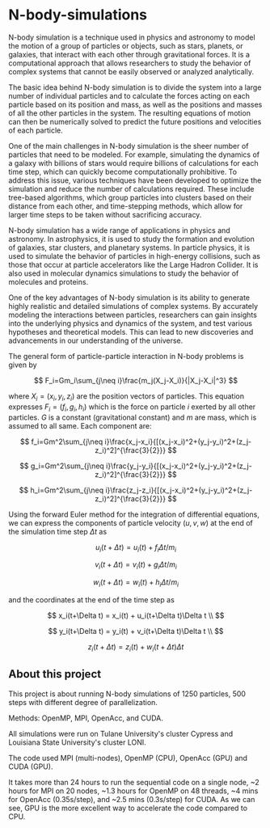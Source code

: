 # N-body-simulations

N-body simulation is a technique used in physics and astronomy to model the motion of a group of particles or objects, such as stars, planets, or galaxies, that interact with each other through gravitational forces. It is a computational approach that allows researchers to study the behavior of complex systems that cannot be easily observed or analyzed analytically.

The basic idea behind N-body simulation is to divide the system into a large number of individual particles and to calculate the forces acting on each particle based on its position and mass, as well as the positions and masses of all the other particles in the system. The resulting equations of motion can then be numerically solved to predict the future positions and velocities of each particle.

One of the main challenges in N-body simulation is the sheer number of particles that need to be modeled. For example, simulating the dynamics of a galaxy with billions of stars would require billions of calculations for each time step, which can quickly become computationally prohibitive. To address this issue, various techniques have been developed to optimize the simulation and reduce the number of calculations required. These include tree-based algorithms, which group particles into clusters based on their distance from each other, and time-stepping methods, which allow for larger time steps to be taken without sacrificing accuracy.

N-body simulation has a wide range of applications in physics and astronomy. In astrophysics, it is used to study the formation and evolution of galaxies, star clusters, and planetary systems. In particle physics, it is used to simulate the behavior of particles in high-energy collisions, such as those that occur at particle accelerators like the Large Hadron Collider. It is also used in molecular dynamics simulations to study the behavior of molecules and proteins.

One of the key advantages of N-body simulation is its ability to generate highly realistic and detailed simulations of complex systems. By accurately modeling the interactions between particles, researchers can gain insights into the underlying physics and dynamics of the system, and test various hypotheses and theoretical models. This can lead to new discoveries and advancements in our understanding of the universe.

The general form of particle-particle interaction in N-body problems is given by

$$
F_i=Gm_i\sum_{j\neq i}\frac{m_j(X_j-X_i)}{|X_j-X_i|^3}
$$

where $X_i=(x_i,y_i,z_i)$ are the position vectors of particles. This equation expresses $F_i=(f_i,g_i,h_i)$ which is the force on particle $i$ exerted by all other particles. $G$ is a constant (gravitational constant) and $m$ are mass, which is assumed to all same. Each component are:

$$
f_i=Gm^2\sum_{j\neq i}\frac{x_j-x_i}{[(x_j-x_i)^2+(y_j-y_i)^2+(z_j-z_i)^2]^{\frac{3}{2}}}
$$

$$
g_i=Gm^2\sum_{j\neq i}\frac{y_j-y_i}{[(x_j-x_i)^2+(y_j-y_i)^2+(z_j-z_i)^2]^{\frac{3}{2}}} 
$$

$$
h_i=Gm^2\sum_{j\neq i}\frac{z_j-z_i}{[(x_j-x_i)^2+(y_j-y_i)^2+(z_j-z_i)^2]^{\frac{3}{2}}}
$$

Using the forward Euler method for the integration of differential equations, we can express the components of particle velocity $(u,v,w)$ at the end of the simulation time step $\Delta t$ as

$$
u_i(t+\Delta t)=u_i(t)+f_i\Delta t / m_i
$$

$$
v_i(t+\Delta t)=v_i(t)+g_i\Delta t / m_i
$$

$$
w_i(t+\Delta t)=w_i(t)+h_i\Delta t / m_i
$$

and the coordinates at the end of the time step as

$$
x_i(t+\Delta t) = x_i(t) + u_i(t+\Delta t)\Delta t \\
$$

$$
y_i(t+\Delta t) = y_i(t) + v_i(t+\Delta t)\Delta t \\
$$

$$
z_i(t+\Delta t) = z_i(t) + w_i(t+\Delta t)\Delta t
$$

## About this project

This project is about running N-body simulations of 1250 particles, 500 steps with different degree of parallelization.

Methods: OpenMP, MPI, OpenAcc, and CUDA.

All simulations were run on Tulane University's cluster Cypress and Louisiana State University's cluster LONI.

The code used MPI (multi-nodes), OpenMP (CPU), OpenAcc (GPU) and CUDA (GPU).

It takes more than 24 hours to run the sequential code on a single node, ~2 hours for MPI on 20 nodes, ~1.3 hours for OpenMP on 48 threads, ~4 mins for OpenAcc (0.35s/step), and ~2.5 mins (0.3s/step) for CUDA. As we can see, GPU is the more excellent way to accelerate the code compared to CPU.
